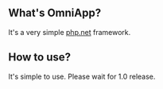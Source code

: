 ## What's OmniApp?

It's a very simple [php.net](http://www.php.net) framework.

## How to use?

It's simple to use. Please wait for 1.0 release.